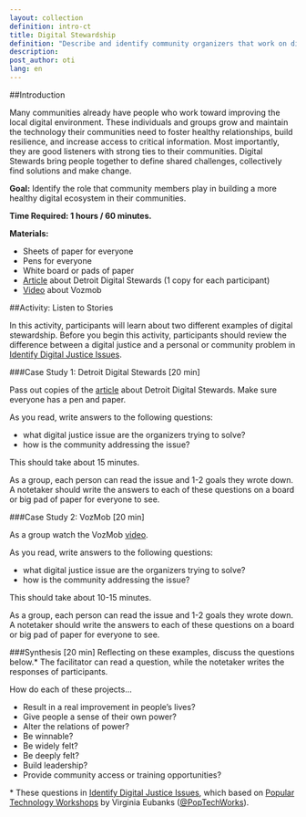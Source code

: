 ```yaml
---
layout: collection
definition: intro-ct
title: Digital Stewardship
definition: "Describe and identify community organizers that work on digital justice issues in the community."
description: 
post_author: oti
lang: en
---
```


##Introduction
 
Many communities already have people who work toward improving the local digital environment. These individuals and groups grow and maintain the technology their communities need to foster healthy relationships, build resilience, and increase access to critical information. Most importantly, they are good listeners with strong ties to their communities. Digital Stewards bring people together to define shared challenges, collectively find solutions and make change.

**Goal:** Identify the role that community members play in building a more healthy digital ecosystem in their communities. 

**Time Required: 1 hours / 60 minutes.**

**Materials:**

+ Sheets of paper for everyone
+ Pens for everyone
+ White board or pads of paper
+ [Article](http://www.modeldmedia.com/features/16yrsofAMP061714.aspx) about Detroit Digital Stewards (1 copy for each participant)
+ [Video](https://www.youtube.com/watch?v=vL5utjMK8Us) about Vozmob

##Activity: Listen to Stories

In this activity, participants will learn about two different examples of digital stewardship. Before you begin this activity, participants should review the difference between a digital justice and a personal or community problem in [Identify Digital Justice Issues](/docs/intro-ct/dj-issues/).

###Case Study 1: Detroit Digital Stewards [20 min]

Pass out copies of the [article](http://www.modeldmedia.com/features/16yrsofAMP061714.aspx) about Detroit Digital Stewards. Make sure everyone has a pen and paper.

As you read, write answers to the following questions: 

+ what digital justice issue are the organizers trying to solve?
+ how is the community addressing the issue?

This should take about 15 minutes.

As a group, each person can read the issue and 1-2 goals they wrote down. A notetaker should write the answers to each of these questions on a board or big pad of paper for everyone to see. 

###Case Study 2: VozMob [20 min]

As a group watch the VozMob [video](https://www.youtube.com/watch?v=vL5utjMK8Us).

As you read, write answers to the following questions:

+ what digital justice issue are the organizers trying to solve?
+ how is the community addressing the issue?

This should take about 10-15 minutes.

As a group, each person can read the issue and 1-2 goals they wrote down. A notetaker should write the answers to each of these questions on a board or big pad of paper for everyone to see.

###Synthesis [20 min]
Reflecting on these examples, discuss the questions below.\* The facilitator can read a question, while the notetaker writes the responses of participants. 

How do each of these projects... 

+ Result in a real improvement in people’s lives?
+ Give people a sense of their own power?
+ Alter the relations of power?
+ Be winnable?
+ Be widely felt?
+ Be deeply felt?
+ Build leadership?
+ Provide community access or training opportunities?

\* These questions in [Identify Digital Justice Issues](/docs/intro-ct/dj-issues), which based on <a href="http://digitaldeadend.com/poptech/">Popular Technology Workshops</a> by Virginia Eubanks (<a href="https://twitter.com/poptechworks">@PopTechWorks</a>).



